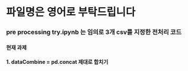 #  파일명은 영어로 부탁드립니다 

### pre processing try.ipynb 는 임의로 3개 csv를 지정한 전처리 코드


#### 현재 과제
#### 1. dataCombine = pd.concat 제대로 합치기

